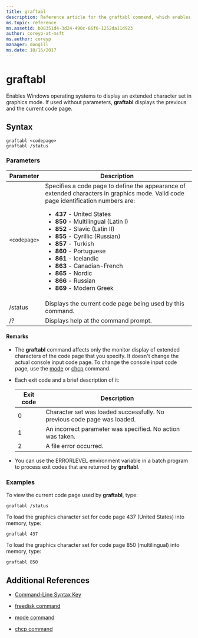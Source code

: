 ```yaml
---
title: graftabl
description: Reference article for the graftabl command, which enables Windows operating systems to display an extended character set in graphics mode.
ms.topic: reference
ms.assetid: b08351d4-3d24-490c-86f6-1252da11d923
author: coreyp-at-msft
ms.author: coreyp
manager: dongill
ms.date: 10/16/2017
---
```


# graftabl

Enables Windows operating systems to display an extended character set in graphics mode. If used without parameters, **graftabl** displays the previous and the current code page.

## Syntax

```
graftabl <codepage>
graftabl /status
```

### Parameters

| Parameter | Description |
| --------- | ----------- |
| `<codepage>` | Specifies a code page to define the appearance of extended characters in graphics mode. Valid code page identification numbers are:<ul><li>**437** - United States</li><li>**850** - Multilingual (Latin I)</li><li>**852** - Slavic (Latin II)</li><li>**855** - Cyrillic (Russian)</li><li>**857** - Turkish</li><li>**860** - Portuguese</li><li>**861** - Icelandic</li><li>**863** - Canadian-French</li><li>**865** - Nordic</li><li>**866** - Russian</li><li>**869** - Modern Greek</li></ul> |
| /status | Displays the current code page being used by this command. |
| /? | Displays help at the command prompt. |

#### Remarks

- The **graftabl** command affects only the monitor display of extended characters of the code page that you specify. It doesn't change the actual console input code page. To change the console input code page, use the [mode](mode.md) or [chcp](chcp.md) command.

- Each exit code and a brief description of it:

    | Exit code | Description |
    | --------- | ----------- |
    | 0 | Character set was loaded successfully. No previous code page was loaded. |
    | 1 | An incorrect parameter was specified. No action was taken. |
    | 2 | A file error occurred. |

- You can use the ERRORLEVEL environment variable in a batch program to process exit codes that are returned by **graftabl**.

### Examples

To view the current code page used by **graftabl**, type:

```
graftabl /status
```

To load the graphics character set for code page 437 (United States) into memory, type:

```
graftabl 437
```

To load the graphics character set for code page 850 (multilingual) into memory, type:

```
graftabl 850
```

## Additional References

- [Command-Line Syntax Key](command-line-syntax-key.md)

- [freedisk command](freedisk.md)

- [mode command](mode.md)

- [chcp command](chcp.md)
